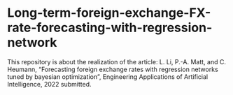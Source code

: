 # Long-term-foreign-exchange-FX-rate-forecasting-with-regression-network
This repository is about the realization of the article:
L. Li, P.-A. Matt, and C. Heumann, “Forecasting foreign exchange rates with regression networks tuned by bayesian optimization”, Engineering Applications of Artificial Intelligence, 2022 submitted.

